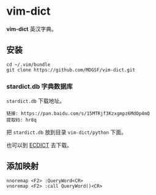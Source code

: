 # vim-dict

**vim-dict** 英汉字典。

## 安装

```
cd ~/.vim/bundle
git clone https://github.com/MDGSF/vim-dict.git
```

### stardict.db 字典数据库

`stardict.db` 下载地址。

```
链接: https://pan.baidu.com/s/15MTRjf3Kzxgmpz6MdOp4mQ
提取码: hr8q
```

把 `stardict.db` 放到目录 `vim-dict/python` 下面。

也可以到 [ECDICT](https://github.com/skywind3000/ECDICT) 去下载。

## 添加映射

```
nnoremap <F2> :QueryWord<CR>
vnoremap <F2> :call QueryWord()<CR>
```

